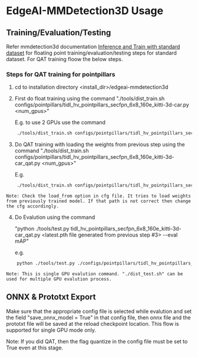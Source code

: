 # EdgeAI-MMDetection3D Usage

## Training/Evaluation/Testing

Refer mmdetection3d documentation [Inference and Train with standard dataset](./en/1_exist_data_model.md) for floating point training/evaluation/testing steps for standard dataset. For QAT training floow the below steps.

### Steps for QAT training for pointpillars
1. cd to installation directory <install_dir>/edgeai-mmdetection3d


2. First do float training using the command 
    "./tools/dist_train.sh configs/pointpillars/tidl_hv_pointpillars_secfpn_6x8_160e_kitti-3d-car.py <num_gpus>"

    E.g. to use 2 GPUs use the command
```bash
    ./tools/dist_train.sh configs/pointpillars/tidl_hv_pointpillars_secfpn_6x8_160e_kitti-3d-car.py 2
```

3. Do QAT training with loading the weights from previous step using the command 
    "./tools/dist_train.sh configs/pointpillars/tidl_hv_pointpillars_secfpn_6x8_160e_kitti-3d-car_qat.py <num_gpus>"
    
    E.g. 

```bash
    ./tools/dist_train.sh configs/pointpillars/tidl_hv_pointpillars_secfpn_6x8_160e_kitti-3d-car_qat.py 2
```

    Note: Check the load_from option in cfg file. It tries to load weights from previously trained model. If that path is not correct then change the cfg accordingly.


4.  Do Evalution using the command 

    "python ./tools/test.py tidl_hv_pointpillars_secfpn_6x8_160e_kitti-3d-car_qat.py <latest.pth file generated from previous step #3> --eval mAP" 

    e.g.

```bash
    python ./tools/test.py ./configs/pointpillars/tidl_hv_pointpillars_secfpn_6x8_160e_kitti-3d-car_qat.py ./work_dirs_quant/tidl_hv_pointpillars_secfpn_6x8_160e_kitti-3d-car_qat/latest.pth --eval mAP
```
    Note: This is single GPU evalution command. "./dist_test.sh" can be used for multiple GPU evalution process.


## ONNX & Prototxt Export
Make sure that the appropriate config file is selected while evalution and set the field "save_onnx_model = True" in that config file, then onnx file and the prototxt file will be saved at the reload checkpoint location. This flow is supported for single GPU mode only.

Note: If you did QAT, then the flag quantize in the config file must be set to True even at this stage. 

